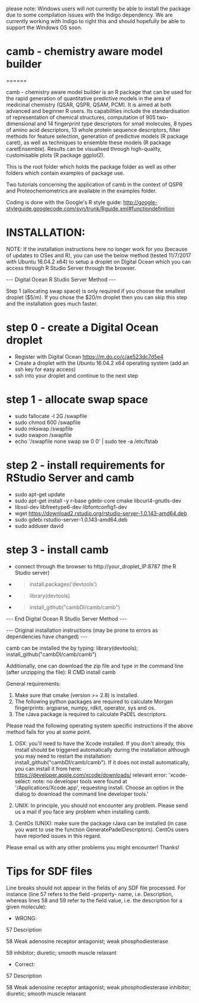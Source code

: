 please note: Windows users will not currently be able to install the package due to some compilation issues with the Indigo dependency. We are currently working with Indigo to right this and should hopefully be able to support the Windows OS soon.

# camb - chemistry aware model builder
======

camb - chemistry aware model builder is an R package that can be used for the rapid generation of quantitative predictive models in the area of medicinal chemistry (QSAR, QSPR, QSAM, PCM). It is aimed at both advanced and beginner R users.
Its capabilities include the standardisation of representation of chemical structures, computation of 905 two-dimensional and 14 fingerprint type descriptors for small molecules, 8 types of amino acid descriptors, 13 whole protein sequence descriptors, filter methods for feature selection, generation of predictive models (R package caret), as well as techniques to ensemble these models (R package caretEnsemble).
Results can be visualised through high-quality, customisable plots (R package ggplot2).

This is the root folder which holds the package folder as well as other folders which contain examples of package use.

Two tutorials concerning the application of camb in the context of QSPR and Proteochemometrics are available in the examples folder.

Coding is done with the Google's R style guide: http://google-styleguide.googlecode.com/svn/trunk/Rguide.xml#functiondefinition

# INSTALLATION:

NOTE: If the installation instructions here no longer work for you (because of updates to OSes and R), you can use the below method (tested 11/7/2017 with Ubuntu 16.04.2 x64) to setup a droplet on Digital Ocean which you can access through R Studio Server through the browser.

--- Digital Ocean R Studio Server Method ---

Step 1 (allocating swap space) is only required if you choose the smallest droplet ($5/m). If you chose
the $20/m droplet then you can skip this step and the installation goes much faster.

# step 0 - create a Digital Ocean droplet
- Register with Digital Ocean https://m.do.co/c/ae523dc7d5e4
- Create a droplet with the Ubuntu 16.04.2 x64 operating system (add an ssh key for easy access)
- ssh into your droplet and continue to the next step

# step 1 - allocate swap space
- sudo fallocate -l 2G /swapfile
- sudo chmod 600 /swapfile
- sudo mkswap /swapfile
- sudo swapon /swapfile
- echo '/swapfile none swap sw 0 0' | sudo tee -a /etc/fstab

# step 2 - install requirements for RStudio Server and camb
- sudo apt-get update
- sudo apt-get install -y r-base gdebi-core cmake libcurl4-gnutls-dev
- libssl-dev libfreetype6-dev libfontconfig1-dev
- wget https://download2.rstudio.org/rstudio-server-1.0.143-amd64.deb
- sudo gdebi rstudio-server-1.0.143-amd64.deb
- sudo adduser david

# step 3 - install camb
- connect through the browser to http://your_droplet_IP:8787 (the R Studio server)
- > install.packages('devtools')
- > library(devtools)
- > install_github("cambDI/camb/camb")

--- End Digital Ocean R Studio Server Method ---

--- Original installation instructions (may be prone to errors as dependencies have changed) ---

camb can be installed the by typing: library(devtools); install_github("cambDI/camb/camb")

Additionally, one can download the zip file and type in the command line (after unzipping the file): R CMD install camb

General requirements:

1. Make sure that cmake (version >= 2.8) is installed.
2. The following python packages are required to calculate Morgan fingerprints: argparse, numpy, rdkit, operator, sys and os.
3. The rJava package is required to calculate PaDEL descriptors.

Please read the following operating system specific instructions if the above method fails for you at some point.

1. OSX: you'll need to have the Xcode installed. If you don't already, this install should be triggered automatically during the installation although you may need to restart the installation: install_github("cambDI/camb/camb"). If it does not install automatically, you can install it from here: https://developer.apple.com/xcode/downloads/ relevant error: 'xcode-select: note: no developer tools were found at '/Applications/Xcode.app', requesting install. Choose an option in the dialog to download the command line developer tools.'

2. UNIX: In principle, you should not encounter any problem. Please send us a mail if you face any problem when installing camb.

3. CentOs (UNIX): make sure the package rJava can be installed (in case you want to use the function GeneratePadelDescriptors). CentOs users have reported issues in this regard. 

Please email us with any other problems you might encounter! Thanks!

# Tips for SDF files

Line breaks should not appear in the fields of any SDF file processed. 
For instance (line 57 refers to the field -property- name, i.e. Description, whereas lines 58 and 59 refer to the field value, i.e. the description for a given molecule):

- WRONG:

57 Description

58 Weak adenosine receptor antagonist; weak phosphodiesterase 

59 inhibitor; diuretic; smooth muscle relaxant

- Correct:

57 Description

58 Weak adenosine receptor antagonist; weak phosphodiesterase inhibitor; diuretic; smooth muscle relaxant


